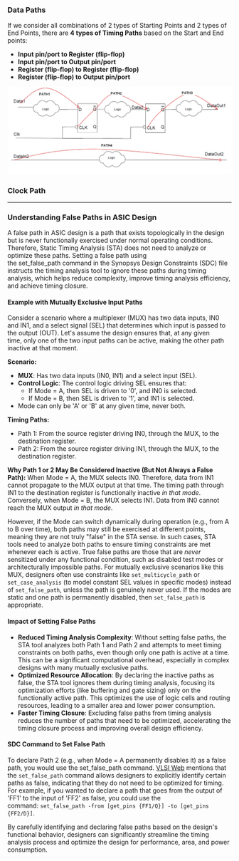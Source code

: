 ### Data Paths

If we consider all combinations of 2 types of Starting Points and 2 types of End Points, there are **4 types of Timing Paths** based on the Start and End points:

* **Input pin/port to Register (flip-flop)**
* **Input pin/port to Output pin/port**
* **Register (flip-flop) to Register (flip-flop)**
* **Register (flip-flop) to Output pin/port**

<p align="center">
  <img src="https://github.com/tusharc01/STA/blob/main/img/data%20paths.png?raw=true" width="600"/>
</p>


### Clock Path



---


### Understanding False Paths in ASIC Design

A false path in ASIC design is a path that exists topologically in the design but is never functionally exercised under normal operating conditions. Therefore, Static Timing Analysis (STA) does not need to analyze or optimize these paths. Setting a false path using the set_false_path command in the Synopsys Design Constraints (SDC) file instructs the timing analysis tool to ignore these paths during timing analysis, which helps reduce complexity, improve timing analysis efficiency, and achieve timing closure. 

#### Example with Mutually Exclusive Input Paths
Consider a scenario where a multiplexer (MUX) has two data inputs, IN0 and IN1, and a select signal (SEL) that determines which input is passed to the output (OUT). Let's assume the design ensures that, at any given time, only one of the two input paths can be active, making the other path inactive at that moment. 

**Scenario:**
- **MUX**: Has two data inputs (IN0, IN1) and a select input (SEL).
- **Control Logic**: The control logic driving SEL ensures that:
  - If Mode = A, then SEL is driven to '0', and IN0 is selected.
  - If Mode = B, then SEL is driven to '1', and IN1 is selected.
- Mode can only be 'A' or 'B' at any given time, never both. 

**Timing Paths:**
- Path 1: From the source register driving IN0, through the MUX, to the destination register.
- Path 2: From the source register driving IN1, through the MUX, to the destination register.

**Why Path 1 or 2 May Be Considered Inactive (But Not Always a False Path):**
When Mode = A, the MUX selects IN0. Therefore, data from IN1 cannot propagate to the MUX output at that time. The timing path through IN1 to the destination register is functionally inactive *in that mode*.
Conversely, when Mode = B, the MUX selects IN1. Data from IN0 cannot reach the MUX output *in that mode*. 

However, if the Mode can switch dynamically during operation (e.g., from A to B over time), both paths may still be exercised at different points, meaning they are not truly "false" in the STA sense. In such cases, STA tools need to analyze both paths to ensure timing constraints are met whenever each is active. True false paths are those that are *never* sensitized under any functional condition, such as disabled test modes or architecturally impossible paths. For mutually exclusive scenarios like this MUX, designers often use constraints like `set_multicycle_path` or `set_case_analysis` (to model constant SEL values in specific modes) instead of `set_false_path`, unless the path is genuinely never used. If the modes are static and one path is permanently disabled, then `set_false_path` is appropriate.

#### Impact of Setting False Paths
- **Reduced Timing Analysis Complexity**: Without setting false paths, the STA tool analyzes both Path 1 and Path 2 and attempts to meet timing constraints on both paths, even though only one path is active at a time. This can be a significant computational overhead, especially in complex designs with many mutually exclusive paths.
- **Optimized Resource Allocation**: By declaring the inactive paths as false, the STA tool ignores them during timing analysis, focusing its optimization efforts (like buffering and gate sizing) only on the functionally active path. This optimizes the use of logic cells and routing resources, leading to a smaller area and lower power consumption.
- **Faster Timing Closure**: Excluding false paths from timing analysis reduces the number of paths that need to be optimized, accelerating the timing closure process and improving overall design efficiency. 

#### SDC Command to Set False Path
To declare Path 2 (e.g., when Mode = A permanently disables it) as a false path, you would use the set_false_path command. [VLSI Web](https://vlsiweb.com/false-paths/) mentions that the `set_false_path` command allows designers to explicitly identify certain paths as false, indicating that they do not need to be optimized for timing. For example, if you wanted to declare a path that goes from the output of 'FF1' to the input of 'FF2' as false, you could use the command: `set_false_path -from [get_pins {FF1/Q}] -to [get_pins {FF2/D}]`. 

By carefully identifying and declaring false paths based on the design's functional behavior, designers can significantly streamline the timing analysis process and optimize the design for performance, area, and power consumption.
